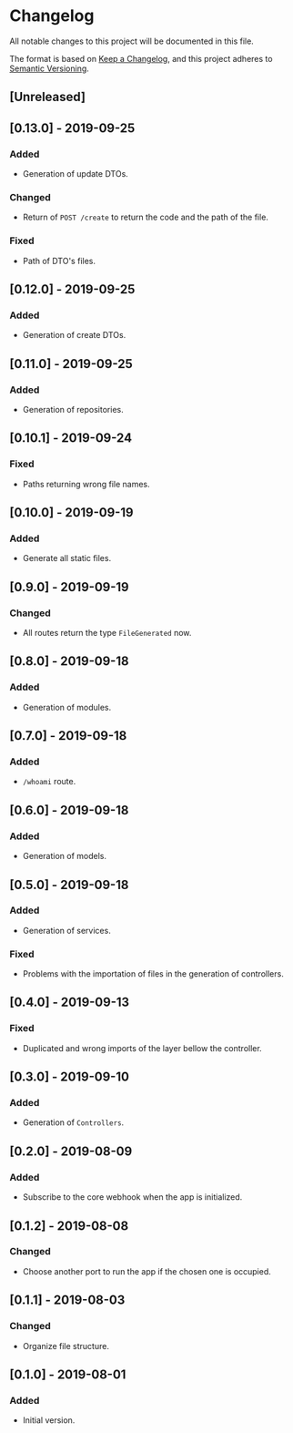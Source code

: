 # Changelog
All notable changes to this project will be documented in this file.

The format is based on [Keep a Changelog](https://keepachangelog.com/en/1.0.0/),
and this project adheres to [Semantic Versioning](https://semver.org/spec/v2.0.0.html).

## [Unreleased]

## [0.13.0] - 2019-09-25

### Added

- Generation of update DTOs.

### Changed

- Return of `POST /create` to return the code and the path of the file.

### Fixed

- Path of DTO's files.

## [0.12.0] - 2019-09-25

### Added

- Generation of create DTOs.

## [0.11.0] - 2019-09-25

### Added

- Generation of repositories.

## [0.10.1] - 2019-09-24

### Fixed

- Paths returning wrong file names.

## [0.10.0] - 2019-09-19

### Added

- Generate all static files.

## [0.9.0] - 2019-09-19

### Changed

- All routes return the type `FileGenerated` now.

## [0.8.0] - 2019-09-18

### Added

- Generation of modules.

## [0.7.0] - 2019-09-18

### Added

- `/whoami` route.

## [0.6.0] - 2019-09-18

### Added

- Generation of models.

## [0.5.0] - 2019-09-18

### Added

- Generation of services.

### Fixed

- Problems with the importation of files in the generation of controllers.

## [0.4.0] - 2019-09-13

### Fixed

- Duplicated and wrong imports of the layer bellow the controller.

## [0.3.0] - 2019-09-10

### Added

- Generation of `Controllers`.

## [0.2.0] - 2019-08-09

### Added

- Subscribe to the core webhook when the app is initialized.

## [0.1.2] - 2019-08-08

### Changed

- Choose another port to run the app if the chosen one is occupied.

## [0.1.1] - 2019-08-03

### Changed

- Organize file structure.

## [0.1.0] - 2019-08-01

### Added

- Initial version.
